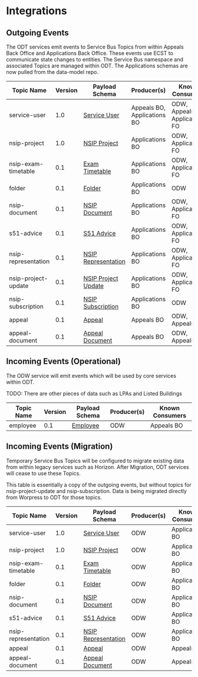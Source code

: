 # Integrations

## Outgoing Events

The ODT services emit events to Service Bus Topics from within Appeals Back Office and Applications Back Office. These events use ECST to communicate state changes to entities. The Service Bus namespace and associated Topics are managed within ODT. The Applications schemas are now pulled from the data-model repo.

| Topic Name          | Version | Payload Schema                                                                                                               | Producer(s)                 | Known Consumers                  |
| ------------------- | ------- | ---------------------------------------------------------------------------------------------------------------------------- | --------------------------- | -------------------------------- |
| service-user        | 1.0     | [Service User](https://github.com/Planning-Inspectorate/data-model/blob/main/schemas/service-user.schema.json)               | Appeals BO, Applications BO | ODW, Appeals FO, Applications FO |
| nsip-project        | 1.0     | [NSIP Project](https://github.com/Planning-Inspectorate/data-model/blob/main/schemas/nsip-project.schema.json)               | Applications BO             | ODW, Applications FO             |
| nsip-exam-timetable | 0.1     | [Exam Timetable](https://github.com/Planning-Inspectorate/data-model/blob/main/schemas/nsip-exam-timetable.schema.json)      | Applications BO             | ODW, Applications FO             |
| folder              | 0.1     | [Folder](https://github.com/Planning-Inspectorate/data-model/blob/main/schemas/folder.schema.json)                           | Applications BO             | ODW                              |
| nsip-document       | 0.1     | [NSIP Document](https://github.com/Planning-Inspectorate/data-model/blob/main/schemas/nsip-document.schema.json)             | Applications BO             | ODW, Applications FO             |
| s51-advice          | 0.1     | [S51 Advice](https://github.com/Planning-Inspectorate/data-model/blob/main/schemas/s51-advice.schema.json)                   | Applications BO             | ODW, Applications FO             |
| nsip-representation | 0.1     | [NSIP Representation](https://github.com/Planning-Inspectorate/data-model/blob/main/schemas/nsip-representation.schema.json) | Applications BO             | ODW, Applications FO             |
| nsip-project-update | 0.1     | [NSIP Project Update](https://github.com/Planning-Inspectorate/data-model/blob/main/schemas/nsip-project-update.schema.json) | Applications BO             | ODW, Applications FO             |
| nsip-subscription   | 0.1     | [NSIP Subscription](https://github.com/Planning-Inspectorate/data-model/blob/main/schemas/nsip-subscription.schema.json)     | Applications BO             | ODW                              |
| appeal              | 0.1     | [Appeal](../appeals/api/src/message-schemas/pins-appeal.schema.json)                                                         | Appeals BO                  | ODW, Appeals FO                  |
| appeal-document     | 0.1     | [Appeal Document](../appeals/api/src/message-schemas/pins-document.schema.json)                                              | Appeals BO                  | ODW, Appeals FO                  |

## Incoming Events (Operational)

The ODW service will emit events which will be used by core services within ODT.

TODO: There are other pieces of data such as LPAs and Listed Buildings

| Topic Name | Version | Payload Schema                                                                                         | Producer(s) | Known Consumers |
| ---------- | ------- | ------------------------------------------------------------------------------------------------------ | ----------- | --------------- |
| employee   | 0.1     | [Employee](https://github.com/Planning-Inspectorate/data-model/blob/main/schemas/employee.schema.json) | ODW         | Appeals BO      |

## Incoming Events (Migration)

Temporary Service Bus Topics will be configured to migrate existing data from within legacy services such as Horizon. After Migration, ODT services will cease to use these Topics.

This table is essentially a copy of the outgoing events, but without topics for nsip-project-update and nsip-subscription. Data is being migrated directly from Worpress to ODT for those topics.

| Topic Name          | Version | Payload Schema                                                                                                               | Producer(s) | Known Consumers |
| ------------------- | ------- | ---------------------------------------------------------------------------------------------------------------------------- | ----------- | --------------- |
| service-user        | 1.0     | [Service User](https://github.com/Planning-Inspectorate/data-model/blob/main/schemas/service-user.schema.json)               | ODW         | Applications BO |
| nsip-project        | 1.0     | [NSIP Project](https://github.com/Planning-Inspectorate/data-model/blob/main/schemas/nsip-project.schema.json)               | ODW         | Applications BO |
| nsip-exam-timetable | 0.1     | [Exam Timetable](https://github.com/Planning-Inspectorate/data-model/blob/main/schemas/nsip-exam-timetable.schema.json)      | ODW         | Applications BO |
| folder              | 0.1     | [Folder](https://github.com/Planning-Inspectorate/data-model/blob/main/schemas/folder.schema.json)                           | ODW         | Applications BO |
| nsip-document       | 0.1     | [NSIP Document](https://github.com/Planning-Inspectorate/data-model/blob/main/schemas/nsip-document.schema.json)             | ODW         | Applications BO |
| s51-advice          | 0.1     | [S51 Advice](https://github.com/Planning-Inspectorate/data-model/blob/main/schemas/s51-advice.schema.json)                   | ODW         | Applications BO |
| nsip-representation | 0.1     | [NSIP Representation](https://github.com/Planning-Inspectorate/data-model/blob/main/schemas/nsip-representation.schema.json) | ODW         | Applications BO |
| appeal              | 0.1     | [Appeal](../appeals/api/src/message-schemas/pins-appeal.schema.json)                                                         | ODW         | Appeals BO      |
| appeal-document     | 0.1     | [Appeal Document](../appeals/api/src/message-schemas/pins-document.schema.json)                                              | ODW         | Appeals BO      |
